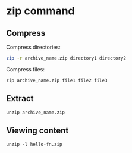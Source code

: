 # zip command

## Compress

Compress directories:
```sh
zip -r archive_name.zip directory1 directory2
```

Compress files:
```shell
zip archive_name.zip file1 file2 file3
```


## Extract

```shell
unzip archive_name.zip
```

## Viewing content

```shell
unzip -l hello-fn.zip
```

